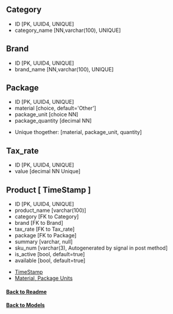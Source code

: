 
## Category 
- ID [PK, UUID4, UNIQUE]
- category_name [NN,varchar(100), UNIQUE]
## Brand 
- ID [PK, UUID4, UNIQUE]
- brand_name [NN,varchar(100), UNIQUE]
## Package 
- ID [PK, UUID4, UNIQUE]
- material [choice, default='Other']
- package_unit [choice NN]
- package_quantity [decimal NN]
* Unique thogether: [material, package_unit, quantity]

## Tax_rate 
- ID [PK, UUID4, UNIQUE]
- value [decimal NN Unique]

## Product [ TimeStamp ]
- ID [PK, UUID4, UNIQUE]
- product_name [varchar(100)]
- category [FK to Category]
- brand [FK to Brand]
- tax_rate [FK to Tax_rate]
- package [FK to Package]
- summary [varchar, null]
- sku_num [varchar(3), Autogenerated by signal in post method]
- is_active [bool, default=true]
- available [bool, default=true]


* [TimeStamp](/app/backend/apps/tools/docs/Models.md) 
* [Material, Package Units](/app/backend/apps/tools/docs/ChoiceFields.md) 



#### [Back to Readme](/app/docs/Readme.md) 
#### [Back to Models](/app/docs/backend/Models.md) 